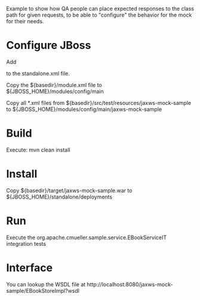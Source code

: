 Example to show how QA people can place expected responses to the class path for given requests, to be able to "configure" the behavior for the mock for their needs.

# Configure JBoss
Add

<subsystem xmlns="urn:jboss:domain:ee:1.0" >
  <global-modules>
    <module name="config" />
  </global-modules>
</subsystem>

to the standalone.xml file.

Copy the ${basedir}/module.xml file to ${JBOSS_HOME}/modules/config/main

Copy all *.xml files from ${basedir}/src/test/resources/jaxws-mock-sample to ${JBOSS_HOME}/modules/config/main/jaxws-mock-sample

# Build
Execute: mvn clean install

# Install
Copy ${basedir}/target/jaxws-mock-sample.war to ${JBOSS_HOME}/standalone/deployments

# Run
Execute the org.apache.cmueller.sample.service.EBookServiceIT integration tests

# Interface
You can lookup the WSDL file at http://localhost:8080/jaxws-mock-sample/EBookStoreImpl?wsdl